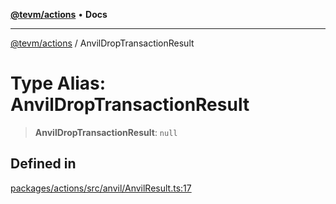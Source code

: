 [**@tevm/actions**](../README.md) • **Docs**

***

[@tevm/actions](../globals.md) / AnvilDropTransactionResult

# Type Alias: AnvilDropTransactionResult

> **AnvilDropTransactionResult**: `null`

## Defined in

[packages/actions/src/anvil/AnvilResult.ts:17](https://github.com/qbzzt/tevm-monorepo/blob/main/packages/actions/src/anvil/AnvilResult.ts#L17)
